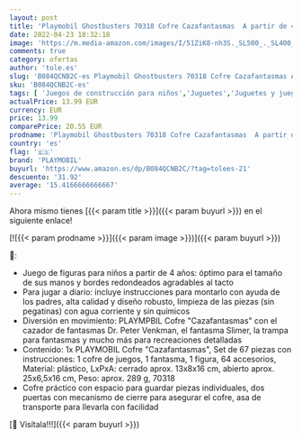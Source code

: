 ```yaml
---
layout: post
title: 'Playmobil Ghostbusters 70318 Cofre Cazafantasmas  A partir de 4 años'
date: 2022-04-23 18:32:18
image: 'https://m.media-amazon.com/images/I/51ZiK8-nh3S._SL500_._SL400_.jpg'
comments: true
category: ofertas
author: 'tole.es'
slug: 'B084QCNB2C-es Playmobil Ghostbusters 70318 Cofre Cazafantasmas A partir...'
sku: 'B084QCNB2C-es'
tags: [ 'Juegos de construcción para niños','Juguetes','Juguetes y juegos','Sets de construcción','playmobil','🇪🇸', ]
actualPrice: 13.99 EUR
currency: EUR
price: 13.99
comparePrice: 20.55 EUR
prodname: 'Playmobil Ghostbusters 70318 Cofre Cazafantasmas  A partir de 4 años'
country: 'es'
flag: '🇪🇸'
brand: 'PLAYMOBIL'
buyurl: 'https://www.amazon.es/dp/B084QCNB2C/?tag=tolees-21'
descuento: '31.92'
average: '15.4166666666667'
---
```


Ahora mismo tienes [{{< param title >}}]({{< param buyurl >}}) en el siguiente enlace!

[![{{< param prodname >}}]({{< param image >}})]({{< param buyurl >}})

🔎:

- Juego de figuras para niños a partir de 4 años: óptimo para el tamaño de sus manos y bordes redondeados agradables al tacto
- Para jugar a diario: incluye instrucciones para montarlo con ayuda de los padres, alta calidad y diseño robusto, limpieza de las piezas (sin pegatinas) con agua corriente y sin químicos
- Diversión en movimiento: PLAYMPBIL Cofre "Cazafantasmas" con el cazador de fantasmas Dr. Peter Venkman, el fantasma Slimer, la trampa para fantasmas y mucho más para recreaciones detalladas
- Contenido: 1x PLAYMOBIL Cofre "Cazafantasmas", Set de 67 piezas con instrucciones: 1 cofre de juegos, 1 fantasma, 1 figura, 64 accesorios, Material: plástico, LxPxA: cerrado aprox. 13x8x16 cm, abierto aprox. 25x6,5x16 cm, Peso: aprox. 289 g, 70318
- Cofre práctico con espacio para guardar piezas individuales, dos puertas con mecanismo de cierre para asegurar el cofre, asa de transporte para llevarla con facilidad

[🛒 Visítala!!!]({{< param buyurl >}})
